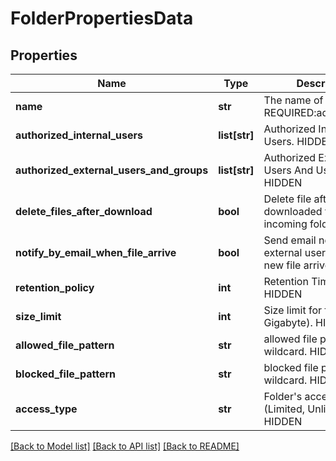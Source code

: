 # FolderPropertiesData

## Properties
Name | Type | Description | Notes
------------ | ------------- | ------------- | -------------
**name** | **str** | The name of the folder. REQUIRED:addMFTFolder | HIDDEN | [optional] 
**authorized_internal_users** | **list[str]** | Authorized Internal Users. HIDDEN | [optional] 
**authorized_external_users_and_groups** | **list[str]** | Authorized External Users And User Groups. HIDDEN | [optional] 
**delete_files_after_download** | **bool** | Delete file after downloaded from incoming folder. HIDDEN | [optional] 
**notify_by_email_when_file_arrive** | **bool** | Send email notification to external users when a new file arrives. HIDDEN | [optional] 
**retention_policy** | **int** | Retention Time in hours. HIDDEN | [optional] 
**size_limit** | **int** | Size limit for folder (in Gigabyte). HIDDEN | [optional] 
**allowed_file_pattern** | **str** | allowed file pattern wildcard. HIDDEN | [optional] 
**blocked_file_pattern** | **str** | blocked file pattern wildcard. HIDDEN | [optional] 
**access_type** | **str** | Folder&#39;s access type (Limited, Unlimited). HIDDEN | [optional] 

[[Back to Model list]](../README.md#documentation-for-models) [[Back to API list]](../README.md#documentation-for-api-endpoints) [[Back to README]](../README.md)


